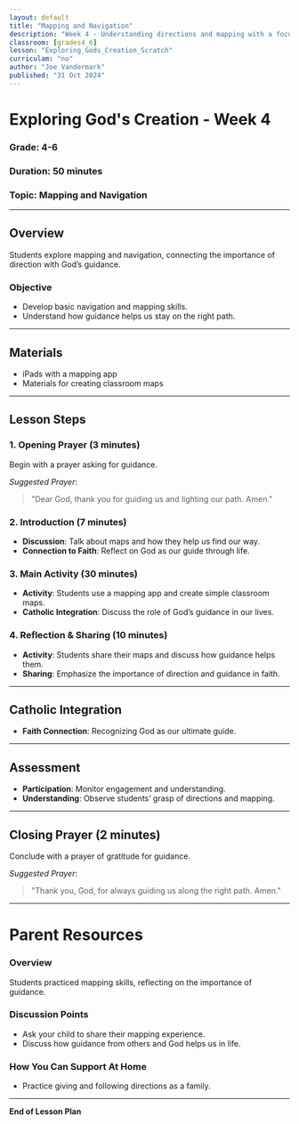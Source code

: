 ```yaml
---
layout: default
title: "Mapping and Navigation"
description: "Week 4 - Understanding directions and mapping with a focus on God's guidance."
classroom: [grades4_6]
lesson: "Exploring_Gods_Creation_Scratch"
curriculam: "no"
author: "Joe Vandermark"
published: "31 Oct 2024"
---
```


# Exploring God's Creation - Week 4

### **Grade**: 4-6  
### **Duration**: 50 minutes  
### **Topic**: Mapping and Navigation

---

## **Overview**
Students explore mapping and navigation, connecting the importance of direction with God’s guidance.

### **Objective**
- Develop basic navigation and mapping skills.
- Understand how guidance helps us stay on the right path.

---

## **Materials**
- iPads with a mapping app
- Materials for creating classroom maps

---

## **Lesson Steps**

### **1. Opening Prayer (3 minutes)**
Begin with a prayer asking for guidance.

_Suggested Prayer_:  
> "Dear God, thank you for guiding us and lighting our path. Amen."

### **2. Introduction (7 minutes)**
- **Discussion**: Talk about maps and how they help us find our way.
- **Connection to Faith**: Reflect on God as our guide through life.

### **3. Main Activity (30 minutes)**
- **Activity**: Students use a mapping app and create simple classroom maps.
- **Catholic Integration**: Discuss the role of God’s guidance in our lives.

### **4. Reflection & Sharing (10 minutes)**
- **Activity**: Students share their maps and discuss how guidance helps them.
- **Sharing**: Emphasize the importance of direction and guidance in faith.

---

## **Catholic Integration**
- **Faith Connection**: Recognizing God as our ultimate guide.

---

## **Assessment**
- **Participation**: Monitor engagement and understanding.
- **Understanding**: Observe students’ grasp of directions and mapping.

---

## **Closing Prayer (2 minutes)**
Conclude with a prayer of gratitude for guidance.

_Suggested Prayer_:  
> "Thank you, God, for always guiding us along the right path. Amen."

---

# Parent Resources

### **Overview**
Students practiced mapping skills, reflecting on the importance of guidance.

### **Discussion Points**
- Ask your child to share their mapping experience.
- Discuss how guidance from others and God helps us in life.

### **How You Can Support At Home**
- Practice giving and following directions as a family.

---

**End of Lesson Plan**
